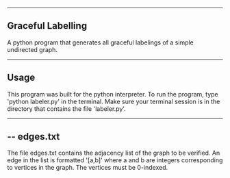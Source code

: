 ----------------------------
Graceful Labelling
----------------------------

A python program that generates all graceful
labelings of a simple undirected graph.

------------------
Usage
------------------
This program was built for the python interpreter.
To run the program, type 'python labeler.py' in
the terminal. Make sure your terminal session is in
the directory that contains the file 'labeler.py'.

------------------
-- edges.txt
------------------
The file edges.txt contains the adjacency list of the graph
to be verified. An edge in the list is formatted '[a,b]' 
where a and b are integers corresponding to vertices in the
graph. The vertices must be 0-indexed.
